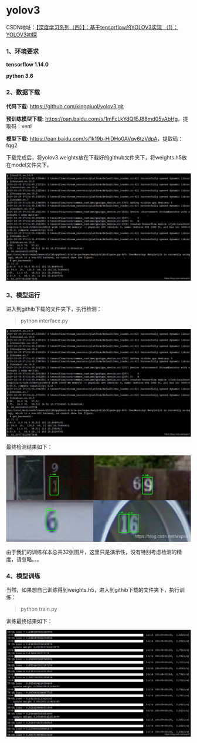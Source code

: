 # yolov3

CSDN地址：[【深度学习系列（四）】：基于tensorflow的YOLOV3实现 （1）：YOLOV3初探](https://blog.csdn.net/wxplol/article/details/102797939)

### 1、环境要求
**tensorflow 1.14.0**

**python 3.6**

### 2、数据下载
**代码下载:** <https://github.com/kingqiuol/yolov3.git>

**预训练模型下载:** <https://pan.baidu.com/s/1mFcLkYdQfEJ88md05vAbHg>，提取码：venl

**模型下载:** <https://pan.baidu.com/s/1k19b-HjDHo0AVqv6tzVdpA>，提取码：fqg2

下载完成后，将yolov3.weights放在下载好的github文件夹下，将weights.h5放在model文件夹下。

![image1](./image/20191029153314693.jpg)

### 3、模型运行

进入到githib下载的文件夹下，执行检测：

>python interface.py

![image2](./image/20191029153314693.jpg)

最终检测结果如下：

![image3](./image/20191029143946515.png)

由于我们的训练样本总共32张图片，这里只是演示性，没有特别考虑检测的精度，请忽略。。。

### 4、模型训练

当然，如果想自己训练得到weights.h5，进入到githib下载的文件夹下，执行训练：

>python train.py

训练最终结果如下：

![image4](./image/20191029153331405.jpg)


